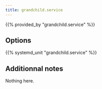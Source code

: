 ```yaml
---
title: grandchild.service
---
```


{{% provided_by "grandchild.service" %}}

## Options

{{% systemd_unit "grandchild.service" %}}

## Additionnal notes

Nothing here.